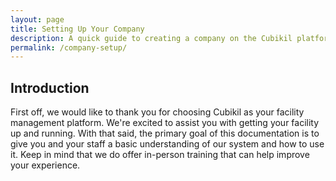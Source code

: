 ```yaml
---
layout: page
title: Setting Up Your Company
description: A quick guide to creating a company on the Cubikil platform
permalink: /company-setup/
---
```


<h2 class="mb-3 fs-2">Introduction</h2>

<p class="lead mb-4">First off, we would like to thank you for choosing Cubikil as your facility management platform. We're excited to assist you with getting your facility up and running. With that said, the primary goal of this documentation is to give you and your staff a basic understanding of our system and how to use it. Keep in mind that we do offer in-person training that can help improve your experience.</p>
